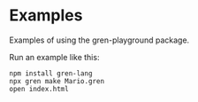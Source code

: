 # Examples

Examples of using the gren-playground package.

Run an example like this:

```
npm install gren-lang
npx gren make Mario.gren
open index.html
```
